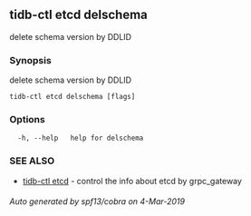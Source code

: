 ## tidb-ctl etcd delschema

delete schema version by DDLID

### Synopsis


delete schema version by DDLID

```
tidb-ctl etcd delschema [flags]
```

### Options

```
  -h, --help   help for delschema
```

### SEE ALSO
* [tidb-ctl etcd](tidb-ctl_etcd.md)	 - control the info about etcd by grpc_gateway

###### Auto generated by spf13/cobra on 4-Mar-2019
